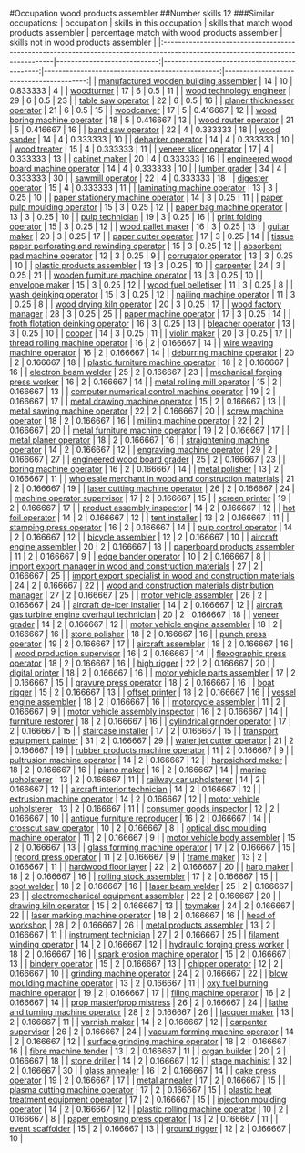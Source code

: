 #Occupation wood products assembler
##Number skills 12
###Similar occupations:
| occupation                                                                                                                    |   skills in this occupation |   skills that match wood products assembler |   percentage match with wood products assembler |   skills not in wood products assembler |
|:------------------------------------------------------------------------------------------------------------------------------|----------------------------:|--------------------------------------------:|------------------------------------------------:|----------------------------------------:|
| [manufactured wooden building assembler](manufactured_wooden_building_assembler.md)                                           |                          14 |                                          10 |                                        0.833333 |                                       4 |
| [woodturner](woodturner.md)                                                                                                   |                          17 |                                           6 |                                        0.5      |                                      11 |
| [wood technology engineer](wood_technology_engineer.md)                                                                       |                          29 |                                           6 |                                        0.5      |                                      23 |
| [table saw operator](table_saw_operator.md)                                                                                   |                          22 |                                           6 |                                        0.5      |                                      16 |
| [planer thicknesser operator](planer_thicknesser_operator.md)                                                                 |                          21 |                                           6 |                                        0.5      |                                      15 |
| [woodcarver](woodcarver.md)                                                                                                   |                          17 |                                           5 |                                        0.416667 |                                      12 |
| [wood boring machine operator](wood_boring_machine_operator.md)                                                               |                          18 |                                           5 |                                        0.416667 |                                      13 |
| [wood router operator](wood_router_operator.md)                                                                               |                          21 |                                           5 |                                        0.416667 |                                      16 |
| [band saw operator](band_saw_operator.md)                                                                                     |                          22 |                                           4 |                                        0.333333 |                                      18 |
| [wood sander](wood_sander.md)                                                                                                 |                          14 |                                           4 |                                        0.333333 |                                      10 |
| [debarker operator](debarker_operator.md)                                                                                     |                          14 |                                           4 |                                        0.333333 |                                      10 |
| [wood treater](wood_treater.md)                                                                                               |                          15 |                                           4 |                                        0.333333 |                                      11 |
| [veneer slicer operator](veneer_slicer_operator.md)                                                                           |                          17 |                                           4 |                                        0.333333 |                                      13 |
| [cabinet maker](cabinet_maker.md)                                                                                             |                          20 |                                           4 |                                        0.333333 |                                      16 |
| [engineered wood board machine operator](engineered_wood_board_machine_operator.md)                                           |                          14 |                                           4 |                                        0.333333 |                                      10 |
| [lumber grader](lumber_grader.md)                                                                                             |                          34 |                                           4 |                                        0.333333 |                                      30 |
| [sawmill operator](sawmill_operator.md)                                                                                       |                          22 |                                           4 |                                        0.333333 |                                      18 |
| [digester operator](digester_operator.md)                                                                                     |                          15 |                                           4 |                                        0.333333 |                                      11 |
| [laminating machine operator](laminating_machine_operator.md)                                                                 |                          13 |                                           3 |                                        0.25     |                                      10 |
| [paper stationery machine operator](paper_stationery_machine_operator.md)                                                     |                          14 |                                           3 |                                        0.25     |                                      11 |
| [paper pulp moulding operator](paper_pulp_moulding_operator.md)                                                               |                          15 |                                           3 |                                        0.25     |                                      12 |
| [paper bag machine operator](paper_bag_machine_operator.md)                                                                   |                          13 |                                           3 |                                        0.25     |                                      10 |
| [pulp technician](pulp_technician.md)                                                                                         |                          19 |                                           3 |                                        0.25     |                                      16 |
| [print folding operator](print_folding_operator.md)                                                                           |                          15 |                                           3 |                                        0.25     |                                      12 |
| [wood pallet maker](wood_pallet_maker.md)                                                                                     |                          16 |                                           3 |                                        0.25     |                                      13 |
| [guitar maker](guitar_maker.md)                                                                                               |                          20 |                                           3 |                                        0.25     |                                      17 |
| [paper cutter operator](paper_cutter_operator.md)                                                                             |                          17 |                                           3 |                                        0.25     |                                      14 |
| [tissue paper perforating and rewinding operator](tissue_paper_perforating_and_rewinding_operator.md)                         |                          15 |                                           3 |                                        0.25     |                                      12 |
| [absorbent pad machine operator](absorbent_pad_machine_operator.md)                                                           |                          12 |                                           3 |                                        0.25     |                                       9 |
| [corrugator operator](corrugator_operator.md)                                                                                 |                          13 |                                           3 |                                        0.25     |                                      10 |
| [plastic products assembler](plastic_products_assembler.md)                                                                   |                          13 |                                           3 |                                        0.25     |                                      10 |
| [carpenter](carpenter.md)                                                                                                     |                          24 |                                           3 |                                        0.25     |                                      21 |
| [wooden furniture machine operator](wooden_furniture_machine_operator.md)                                                     |                          13 |                                           3 |                                        0.25     |                                      10 |
| [envelope maker](envelope_maker.md)                                                                                           |                          15 |                                           3 |                                        0.25     |                                      12 |
| [wood fuel pelletiser](wood_fuel_pelletiser.md)                                                                               |                          11 |                                           3 |                                        0.25     |                                       8 |
| [wash deinking operator](wash_deinking_operator.md)                                                                           |                          15 |                                           3 |                                        0.25     |                                      12 |
| [nailing machine operator](nailing_machine_operator.md)                                                                       |                          11 |                                           3 |                                        0.25     |                                       8 |
| [wood drying kiln operator](wood_drying_kiln_operator.md)                                                                     |                          20 |                                           3 |                                        0.25     |                                      17 |
| [wood factory manager](wood_factory_manager.md)                                                                               |                          28 |                                           3 |                                        0.25     |                                      25 |
| [paper machine operator](paper_machine_operator.md)                                                                           |                          17 |                                           3 |                                        0.25     |                                      14 |
| [froth flotation deinking operator](froth_flotation_deinking_operator.md)                                                     |                          16 |                                           3 |                                        0.25     |                                      13 |
| [bleacher operator](bleacher_operator.md)                                                                                     |                          13 |                                           3 |                                        0.25     |                                      10 |
| [cooper](cooper.md)                                                                                                           |                          14 |                                           3 |                                        0.25     |                                      11 |
| [violin maker](violin_maker.md)                                                                                               |                          20 |                                           3 |                                        0.25     |                                      17 |
| [thread rolling machine operator](thread_rolling_machine_operator.md)                                                         |                          16 |                                           2 |                                        0.166667 |                                      14 |
| [wire weaving machine operator](wire_weaving_machine_operator.md)                                                             |                          16 |                                           2 |                                        0.166667 |                                      14 |
| [deburring machine operator](deburring_machine_operator.md)                                                                   |                          20 |                                           2 |                                        0.166667 |                                      18 |
| [plastic furniture machine operator](plastic_furniture_machine_operator.md)                                                   |                          18 |                                           2 |                                        0.166667 |                                      16 |
| [electron beam welder](electron_beam_welder.md)                                                                               |                          25 |                                           2 |                                        0.166667 |                                      23 |
| [mechanical forging press worker](mechanical_forging_press_worker.md)                                                         |                          16 |                                           2 |                                        0.166667 |                                      14 |
| [metal rolling mill operator](metal_rolling_mill_operator.md)                                                                 |                          15 |                                           2 |                                        0.166667 |                                      13 |
| [computer numerical control machine operator](computer_numerical_control_machine_operator.md)                                 |                          19 |                                           2 |                                        0.166667 |                                      17 |
| [metal drawing machine operator](metal_drawing_machine_operator.md)                                                           |                          15 |                                           2 |                                        0.166667 |                                      13 |
| [metal sawing machine operator](metal_sawing_machine_operator.md)                                                             |                          22 |                                           2 |                                        0.166667 |                                      20 |
| [screw machine operator](screw_machine_operator.md)                                                                           |                          18 |                                           2 |                                        0.166667 |                                      16 |
| [milling machine operator](milling_machine_operator.md)                                                                       |                          22 |                                           2 |                                        0.166667 |                                      20 |
| [metal furniture machine operator](metal_furniture_machine_operator.md)                                                       |                          19 |                                           2 |                                        0.166667 |                                      17 |
| [metal planer operator](metal_planer_operator.md)                                                                             |                          18 |                                           2 |                                        0.166667 |                                      16 |
| [straightening machine operator](straightening_machine_operator.md)                                                           |                          14 |                                           2 |                                        0.166667 |                                      12 |
| [engraving machine operator](engraving_machine_operator.md)                                                                   |                          29 |                                           2 |                                        0.166667 |                                      27 |
| [engineered wood board grader](engineered_wood_board_grader.md)                                                               |                          25 |                                           2 |                                        0.166667 |                                      23 |
| [boring machine operator](boring_machine_operator.md)                                                                         |                          16 |                                           2 |                                        0.166667 |                                      14 |
| [metal polisher](metal_polisher.md)                                                                                           |                          13 |                                           2 |                                        0.166667 |                                      11 |
| [wholesale merchant in wood and construction materials](wholesale_merchant_in_wood_and_construction_materials.md)             |                          21 |                                           2 |                                        0.166667 |                                      19 |
| [laser cutting machine operator](laser_cutting_machine_operator.md)                                                           |                          26 |                                           2 |                                        0.166667 |                                      24 |
| [machine operator supervisor](machine_operator_supervisor.md)                                                                 |                          17 |                                           2 |                                        0.166667 |                                      15 |
| [screen printer](screen_printer.md)                                                                                           |                          19 |                                           2 |                                        0.166667 |                                      17 |
| [product assembly inspector](product_assembly_inspector.md)                                                                   |                          14 |                                           2 |                                        0.166667 |                                      12 |
| [hot foil operator](hot_foil_operator.md)                                                                                     |                          14 |                                           2 |                                        0.166667 |                                      12 |
| [tent installer](tent_installer.md)                                                                                           |                          13 |                                           2 |                                        0.166667 |                                      11 |
| [stamping press operator](stamping_press_operator.md)                                                                         |                          16 |                                           2 |                                        0.166667 |                                      14 |
| [pulp control operator](pulp_control_operator.md)                                                                             |                          14 |                                           2 |                                        0.166667 |                                      12 |
| [bicycle assembler](bicycle_assembler.md)                                                                                     |                          12 |                                           2 |                                        0.166667 |                                      10 |
| [aircraft engine assembler](aircraft_engine_assembler.md)                                                                     |                          20 |                                           2 |                                        0.166667 |                                      18 |
| [paperboard products assembler](paperboard_products_assembler.md)                                                             |                          11 |                                           2 |                                        0.166667 |                                       9 |
| [edge bander operator](edge_bander_operator.md)                                                                               |                          10 |                                           2 |                                        0.166667 |                                       8 |
| [import export manager in wood and construction materials](import_export_manager_in_wood_and_construction_materials.md)       |                          27 |                                           2 |                                        0.166667 |                                      25 |
| [import export specialist in wood and construction materials](import_export_specialist_in_wood_and_construction_materials.md) |                          24 |                                           2 |                                        0.166667 |                                      22 |
| [wood and construction materials distribution manager](wood_and_construction_materials_distribution_manager.md)               |                          27 |                                           2 |                                        0.166667 |                                      25 |
| [motor vehicle assembler](motor_vehicle_assembler.md)                                                                         |                          26 |                                           2 |                                        0.166667 |                                      24 |
| [aircraft de-icer installer](aircraft_de-icer_installer.md)                                                                   |                          14 |                                           2 |                                        0.166667 |                                      12 |
| [aircraft gas turbine engine overhaul technician](aircraft_gas_turbine_engine_overhaul_technician.md)                         |                          20 |                                           2 |                                        0.166667 |                                      18 |
| [veneer grader](veneer_grader.md)                                                                                             |                          14 |                                           2 |                                        0.166667 |                                      12 |
| [motor vehicle engine assembler](motor_vehicle_engine_assembler.md)                                                           |                          18 |                                           2 |                                        0.166667 |                                      16 |
| [stone polisher](stone_polisher.md)                                                                                           |                          18 |                                           2 |                                        0.166667 |                                      16 |
| [punch press operator](punch_press_operator.md)                                                                               |                          19 |                                           2 |                                        0.166667 |                                      17 |
| [aircraft assembler](aircraft_assembler.md)                                                                                   |                          18 |                                           2 |                                        0.166667 |                                      16 |
| [wood production supervisor](wood_production_supervisor.md)                                                                   |                          16 |                                           2 |                                        0.166667 |                                      14 |
| [flexographic press operator](flexographic_press_operator.md)                                                                 |                          18 |                                           2 |                                        0.166667 |                                      16 |
| [high rigger](high_rigger.md)                                                                                                 |                          22 |                                           2 |                                        0.166667 |                                      20 |
| [digital printer](digital_printer.md)                                                                                         |                          18 |                                           2 |                                        0.166667 |                                      16 |
| [motor vehicle parts assembler](motor_vehicle_parts_assembler.md)                                                             |                          17 |                                           2 |                                        0.166667 |                                      15 |
| [gravure press operator](gravure_press_operator.md)                                                                           |                          18 |                                           2 |                                        0.166667 |                                      16 |
| [boat rigger](boat_rigger.md)                                                                                                 |                          15 |                                           2 |                                        0.166667 |                                      13 |
| [offset printer](offset_printer.md)                                                                                           |                          18 |                                           2 |                                        0.166667 |                                      16 |
| [vessel engine assembler](vessel_engine_assembler.md)                                                                         |                          18 |                                           2 |                                        0.166667 |                                      16 |
| [motorcycle assembler](motorcycle_assembler.md)                                                                               |                          11 |                                           2 |                                        0.166667 |                                       9 |
| [motor vehicle assembly inspector](motor_vehicle_assembly_inspector.md)                                                       |                          16 |                                           2 |                                        0.166667 |                                      14 |
| [furniture restorer](furniture_restorer.md)                                                                                   |                          18 |                                           2 |                                        0.166667 |                                      16 |
| [cylindrical grinder operator](cylindrical_grinder_operator.md)                                                               |                          17 |                                           2 |                                        0.166667 |                                      15 |
| [staircase installer](staircase_installer.md)                                                                                 |                          17 |                                           2 |                                        0.166667 |                                      15 |
| [transport equipment painter](transport_equipment_painter.md)                                                                 |                          31 |                                           2 |                                        0.166667 |                                      29 |
| [water jet cutter operator](water_jet_cutter_operator.md)                                                                     |                          21 |                                           2 |                                        0.166667 |                                      19 |
| [rubber products machine operator](rubber_products_machine_operator.md)                                                       |                          11 |                                           2 |                                        0.166667 |                                       9 |
| [pultrusion machine operator](pultrusion_machine_operator.md)                                                                 |                          14 |                                           2 |                                        0.166667 |                                      12 |
| [harpsichord maker](harpsichord_maker.md)                                                                                     |                          18 |                                           2 |                                        0.166667 |                                      16 |
| [piano maker](piano_maker.md)                                                                                                 |                          16 |                                           2 |                                        0.166667 |                                      14 |
| [marine upholsterer](marine_upholsterer.md)                                                                                   |                          13 |                                           2 |                                        0.166667 |                                      11 |
| [railway car upholsterer](railway_car_upholsterer.md)                                                                         |                          14 |                                           2 |                                        0.166667 |                                      12 |
| [aircraft interior technician](aircraft_interior_technician.md)                                                               |                          14 |                                           2 |                                        0.166667 |                                      12 |
| [extrusion machine operator](extrusion_machine_operator.md)                                                                   |                          14 |                                           2 |                                        0.166667 |                                      12 |
| [motor vehicle upholsterer](motor_vehicle_upholsterer.md)                                                                     |                          13 |                                           2 |                                        0.166667 |                                      11 |
| [consumer goods inspector](consumer_goods_inspector.md)                                                                       |                          12 |                                           2 |                                        0.166667 |                                      10 |
| [antique furniture reproducer](antique_furniture_reproducer.md)                                                               |                          16 |                                           2 |                                        0.166667 |                                      14 |
| [crosscut saw operator](crosscut_saw_operator.md)                                                                             |                          10 |                                           2 |                                        0.166667 |                                       8 |
| [optical disc moulding machine operator](optical_disc_moulding_machine_operator.md)                                           |                          11 |                                           2 |                                        0.166667 |                                       9 |
| [motor vehicle body assembler](motor_vehicle_body_assembler.md)                                                               |                          15 |                                           2 |                                        0.166667 |                                      13 |
| [glass forming machine operator](glass_forming_machine_operator.md)                                                           |                          17 |                                           2 |                                        0.166667 |                                      15 |
| [record press operator](record_press_operator.md)                                                                             |                          11 |                                           2 |                                        0.166667 |                                       9 |
| [frame maker](frame_maker.md)                                                                                                 |                          13 |                                           2 |                                        0.166667 |                                      11 |
| [hardwood floor layer](hardwood_floor_layer.md)                                                                               |                          22 |                                           2 |                                        0.166667 |                                      20 |
| [harp maker](harp_maker.md)                                                                                                   |                          18 |                                           2 |                                        0.166667 |                                      16 |
| [rolling stock assembler](rolling_stock_assembler.md)                                                                         |                          17 |                                           2 |                                        0.166667 |                                      15 |
| [spot welder](spot_welder.md)                                                                                                 |                          18 |                                           2 |                                        0.166667 |                                      16 |
| [laser beam welder](laser_beam_welder.md)                                                                                     |                          25 |                                           2 |                                        0.166667 |                                      23 |
| [electromechanical equipment assembler](electromechanical_equipment_assembler.md)                                             |                          22 |                                           2 |                                        0.166667 |                                      20 |
| [drawing kiln operator](drawing_kiln_operator.md)                                                                             |                          15 |                                           2 |                                        0.166667 |                                      13 |
| [toymaker](toymaker.md)                                                                                                       |                          24 |                                           2 |                                        0.166667 |                                      22 |
| [laser marking machine operator](laser_marking_machine_operator.md)                                                           |                          18 |                                           2 |                                        0.166667 |                                      16 |
| [head of workshop](head_of_workshop.md)                                                                                       |                          28 |                                           2 |                                        0.166667 |                                      26 |
| [metal products assembler](metal_products_assembler.md)                                                                       |                          13 |                                           2 |                                        0.166667 |                                      11 |
| [instrument technician](instrument_technician.md)                                                                             |                          27 |                                           2 |                                        0.166667 |                                      25 |
| [filament winding operator](filament_winding_operator.md)                                                                     |                          14 |                                           2 |                                        0.166667 |                                      12 |
| [hydraulic forging press worker](hydraulic_forging_press_worker.md)                                                           |                          18 |                                           2 |                                        0.166667 |                                      16 |
| [spark erosion machine operator](spark_erosion_machine_operator.md)                                                           |                          15 |                                           2 |                                        0.166667 |                                      13 |
| [bindery operator](bindery_operator.md)                                                                                       |                          15 |                                           2 |                                        0.166667 |                                      13 |
| [chipper operator](chipper_operator.md)                                                                                       |                          12 |                                           2 |                                        0.166667 |                                      10 |
| [grinding machine operator](grinding_machine_operator.md)                                                                     |                          24 |                                           2 |                                        0.166667 |                                      22 |
| [blow moulding machine operator](blow_moulding_machine_operator.md)                                                           |                          13 |                                           2 |                                        0.166667 |                                      11 |
| [oxy fuel burning machine operator](oxy_fuel_burning_machine_operator.md)                                                     |                          19 |                                           2 |                                        0.166667 |                                      17 |
| [filing machine operator](filing_machine_operator.md)                                                                         |                          16 |                                           2 |                                        0.166667 |                                      14 |
| [prop master/prop mistress](prop_master-prop_mistress.md)                                                                     |                          26 |                                           2 |                                        0.166667 |                                      24 |
| [lathe and turning machine operator](lathe_and_turning_machine_operator.md)                                                   |                          28 |                                           2 |                                        0.166667 |                                      26 |
| [lacquer maker](lacquer_maker.md)                                                                                             |                          13 |                                           2 |                                        0.166667 |                                      11 |
| [varnish maker](varnish_maker.md)                                                                                             |                          14 |                                           2 |                                        0.166667 |                                      12 |
| [carpenter supervisor](carpenter_supervisor.md)                                                                               |                          26 |                                           2 |                                        0.166667 |                                      24 |
| [vacuum forming machine operator](vacuum_forming_machine_operator.md)                                                         |                          14 |                                           2 |                                        0.166667 |                                      12 |
| [surface grinding machine operator](surface_grinding_machine_operator.md)                                                     |                          18 |                                           2 |                                        0.166667 |                                      16 |
| [fibre machine tender](fibre_machine_tender.md)                                                                               |                          13 |                                           2 |                                        0.166667 |                                      11 |
| [organ builder](organ_builder.md)                                                                                             |                          20 |                                           2 |                                        0.166667 |                                      18 |
| [stone driller](stone_driller.md)                                                                                             |                          14 |                                           2 |                                        0.166667 |                                      12 |
| [stage machinist](stage_machinist.md)                                                                                         |                          32 |                                           2 |                                        0.166667 |                                      30 |
| [glass annealer](glass_annealer.md)                                                                                           |                          16 |                                           2 |                                        0.166667 |                                      14 |
| [cake press operator](cake_press_operator.md)                                                                                 |                          19 |                                           2 |                                        0.166667 |                                      17 |
| [metal annealer](metal_annealer.md)                                                                                           |                          17 |                                           2 |                                        0.166667 |                                      15 |
| [plasma cutting machine operator](plasma_cutting_machine_operator.md)                                                         |                          17 |                                           2 |                                        0.166667 |                                      15 |
| [plastic heat treatment equipment operator](plastic_heat_treatment_equipment_operator.md)                                     |                          17 |                                           2 |                                        0.166667 |                                      15 |
| [injection moulding operator](injection_moulding_operator.md)                                                                 |                          14 |                                           2 |                                        0.166667 |                                      12 |
| [plastic rolling machine operator](plastic_rolling_machine_operator.md)                                                       |                          10 |                                           2 |                                        0.166667 |                                       8 |
| [paper embosing press operator](paper_embosing_press_operator.md)                                                             |                          13 |                                           2 |                                        0.166667 |                                      11 |
| [event scaffolder](event_scaffolder.md)                                                                                       |                          15 |                                           2 |                                        0.166667 |                                      13 |
| [ground rigger](ground_rigger.md)                                                                                             |                          12 |                                           2 |                                        0.166667 |                                      10 |
